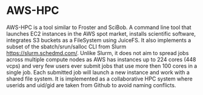 # AWS-HPC

AWS-HPC is a tool similar to Froster and SciBob. A command line tool that launches EC2 instances in the AWS spot market, installs scientific software, integrates S3 buckets as a FileSystem using JuiceFS. 
It also implements a subset of the sbatch/srun/salloc CLI from Slurm https://slurm.schedmd.com/. Unlike Slurm, it does not aim to spread jobs across multiple compute nodes as AWS has instances up to 224 cores (448 vcps) and very few users ever submit jobs that use more then 100 cores in a single job. Each submitted job will launch a new instance and work with a shared file system. 
It is implemented as a collaborative HPC system where userids and uid/gid are taken from Github to avoid naming conflicts. 





